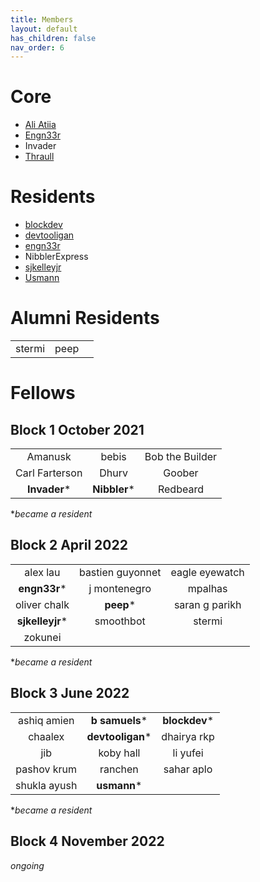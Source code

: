 ```yaml
---
title: Members
layout: default
has_children: false
nav_order: 6
---
```

# Core
* [Ali Atiia](https://twitter.com/aliatiia_)
* [Engn33r](https://twitter.com/bl4ckb1rd71)
* Invader
* [Thraull](https://twitter.com/traull)

# Residents 

* [blockdev](https://twitter.com/blockdeveth)
* [devtooligan](https://twitter.com/devtooligan)
* [engn33r](https://twitter.com/bl4ckb1rd71)
* NibblerExpress
* [sjkelleyjr](https://twitter.com/sjkelleyjr)
* [Usmann](https://twitter.com/usmannk)

# Alumni Residents

||||
|:--------------:|:-------------:|:----------------:| 
|stermi|peep||

# Fellows

## Block 1 October 2021

|||| 
|:--------------:|:-------------:|:----------------:|    
| Amanusk        |  bebis        |  Bob the Builder | 
| Carl Farterson |  Dhurv        | Goober           |       
| **Invader***   |  **Nibbler*** | Redbeard         |  


*_became a resident_


## Block 2 April 2022

||||
|:--------------:|:-------------:|:----------------:|
|    alex lau     |    bastien guyonnet      |  eagle eyewatch |
| **engn33r*** |    j montenegro      |   mpalhas         |       
|  oliver chalk  | **peep*** |     saran g parikh     |  
|    **sjkelleyjr***    |      smoothbot         |       stermi           |
|zokunei|||

*_became a resident_

## Block 3 June 2022

||||
|:--------------:|:-------------:|:----------------:|
|ashiq amien |**b samuels***  |**blockdev***|
|chaalex     |**devtooligan***|dhairya rkp|
|jib         |koby hall      |li yufei|
|pashov krum |ranchen        |sahar aplo|
|shukla ayush|**usmann***        |       |

*_became a resident_

## Block 4 November 2022

_ongoing_







